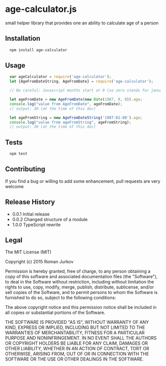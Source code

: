 # age-calculator.js

small helper library that provides one an ability to calculate age of a person

## Installation

```bash
  npm install age-calculator
```

## Usage

```javascript
  var ageCalculator = require('age-calculator');
  let {AgeFromDateString, AgeFromDate} = require('age-calculator');

  // Be careful: Javascript months start at 0 (so zero stands for january)

  let ageFromDate = new AgeFromDate(new Date(1987, 0, 8)).age;
  console.log("value from AgeFromDate", ageFromDate);
  // output: 30 (at the time of this doc)

  let ageFromString = new AgeFromDateString('1987-01-08').age;
  console.log("value from ageFromString", ageFromString);
  // output: 30 (at the time of this doc)

```

## Tests

```bash
  npm test
```

## Contributing

If you find a bug or willing to add some enhancement, pull requests are very welcome

## Release History

* 0.0.1 Initial release
* 0.0.2 Changed structure of a module
* 1.0.0 TypeScript rewrite

## Legal

The MIT License (MIT)

Copyright (c) 2015 Roman Jurkov

Permission is hereby granted, free of charge, to any person obtaining a copy
of this software and associated documentation files (the "Software"), to deal
in the Software without restriction, including without limitation the rights
to use, copy, modify, merge, publish, distribute, sublicense, and/or sell
copies of the Software, and to permit persons to whom the Software is
furnished to do so, subject to the following conditions:

The above copyright notice and this permission notice shall be included in all
copies or substantial portions of the Software.

THE SOFTWARE IS PROVIDED "AS IS", WITHOUT WARRANTY OF ANY KIND, EXPRESS OR
IMPLIED, INCLUDING BUT NOT LIMITED TO THE WARRANTIES OF MERCHANTABILITY,
FITNESS FOR A PARTICULAR PURPOSE AND NONINFRINGEMENT. IN NO EVENT SHALL THE
AUTHORS OR COPYRIGHT HOLDERS BE LIABLE FOR ANY CLAIM, DAMAGES OR OTHER
LIABILITY, WHETHER IN AN ACTION OF CONTRACT, TORT OR OTHERWISE, ARISING FROM,
OUT OF OR IN CONNECTION WITH THE SOFTWARE OR THE USE OR OTHER DEALINGS IN THE
SOFTWARE.
